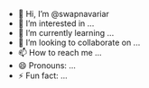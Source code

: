 - 👋 Hi, I’m @swapnavariar
- 👀 I’m interested in ...
- 🌱 I’m currently learning ...
- 💞️ I’m looking to collaborate on ...
- 📫 How to reach me ...
- 😄 Pronouns: ...
- ⚡ Fun fact: ...

<!---
swapnavariar/swapnavariar is a ✨ special ✨ repository because its `README.md` (this file) appears on your GitHub profile.
You can click the Preview link to take a look at your changes.
--->
